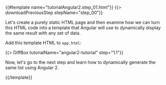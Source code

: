{{#template name="tutorialAngular2.step_01.html"}}
{{> downloadPreviousStep stepName="step_00"}}

Let's create a purely static HTML page and then examine how we can turn this HTML code into a template that Angular will use to dynamically display the same result with any set of data.

Add this template HTML to `app.html`:

{{> DiffBox tutorialName="angular2-tutorial" step="1.1"}}

Now, let's go to the next step and learn how to dynamically generate the same list using Angular 2.

{{/template}}
